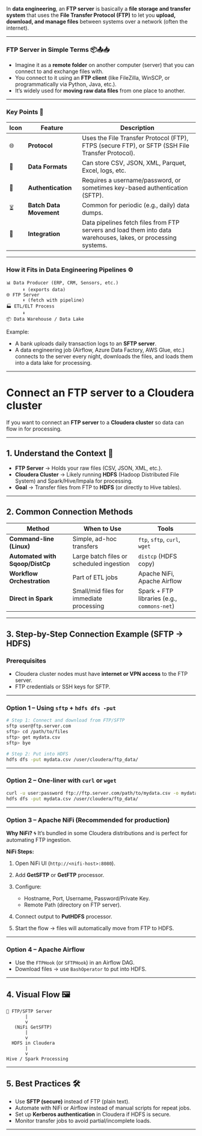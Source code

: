 In **data engineering**, an **FTP server** is basically a **file storage and transfer system** that uses the **File Transfer Protocol (FTP)** to let you **upload, download, and manage files** between systems over a network (often the internet).

---

### **FTP Server in Simple Terms** 📦📤📥

* Imagine it as a **remote folder** on another computer (server) that you can connect to and exchange files with.
* You connect to it using an **FTP client** (like FileZilla, WinSCP, or programmatically via Python, Java, etc.).
* It’s widely used for **moving raw data files** from one place to another.

---

### **Key Points** 🔑

| Icon | Feature                 | Description                                                                                                   |
| ---- | ----------------------- | ------------------------------------------------------------------------------------------------------------- |
| 🌐   | **Protocol**            | Uses the File Transfer Protocol (FTP), FTPS (secure FTP), or SFTP (SSH File Transfer Protocol).               |
| 📂   | **Data Formats**        | Can store CSV, JSON, XML, Parquet, Excel, logs, etc.                                                          |
| 🔑   | **Authentication**      | Requires a username/password, or sometimes key-based authentication (SFTP).                                   |
| ⏳    | **Batch Data Movement** | Common for periodic (e.g., daily) data dumps.                                                                 |
| 🔄   | **Integration**         | Data pipelines fetch files from FTP servers and load them into data warehouses, lakes, or processing systems. |

---

### **How it Fits in Data Engineering Pipelines** ⚙️

```
📊 Data Producer (ERP, CRM, Sensors, etc.)
      ⬇ (exports data)
🌐 FTP Server
      ⬇ (fetch with pipeline)
🏭 ETL/ELT Process
      ⬇
📦 Data Warehouse / Data Lake
```

Example:

* A bank uploads daily transaction logs to an **SFTP server**.
* A data engineering job (Airflow, Azure Data Factory, AWS Glue, etc.) connects to the server every night, downloads the files, and loads them into a data lake for processing.

---

#  Connect an **FTP server** to a **Cloudera cluster**

If you want to connect an **FTP server** to a **Cloudera cluster** so data can flow in for processing.

---

## **1. Understand the Context** 📍

* **FTP Server** → Holds your raw files (CSV, JSON, XML, etc.).
* **Cloudera Cluster** → Likely running **HDFS** (Hadoop Distributed File System) and Spark/Hive/Impala for processing.
* **Goal** → Transfer files from FTP to **HDFS** (or directly to Hive tables).

---

## **2. Common Connection Methods**

| Method                          | When to Use                              | Tools                                       |
| ------------------------------- | ---------------------------------------- | ------------------------------------------- |
| **Command-line (Linux)**        | Simple, ad-hoc transfers                 | `ftp`, `sftp`, `curl`, `wget`               |
| **Automated with Sqoop/DistCp** | Large batch files or scheduled ingestion | `distcp` (HDFS copy)                        |
| **Workflow Orchestration**      | Part of ETL jobs                         | Apache NiFi, Apache Airflow                 |
| **Direct in Spark**             | Small/mid files for immediate processing | Spark + FTP libraries (e.g., `commons-net`) |

---

## **3. Step-by-Step Connection Example (SFTP → HDFS)**

### **Prerequisites**

* Cloudera cluster nodes must have **internet or VPN access** to the FTP server.
* FTP credentials or SSH keys for SFTP.

---

### **Option 1 – Using `sftp` + `hdfs dfs -put`**

```bash
# Step 1: Connect and download from FTP/SFTP
sftp user@ftp.server.com
sftp> cd /path/to/files
sftp> get mydata.csv
sftp> bye

# Step 2: Put into HDFS
hdfs dfs -put mydata.csv /user/cloudera/ftp_data/
```

---

### **Option 2 – One-liner with `curl` or `wget`**

```bash
curl -u user:password ftp://ftp.server.com/path/to/mydata.csv -o mydata.csv
hdfs dfs -put mydata.csv /user/cloudera/ftp_data/
```

---

### **Option 3 – Apache NiFi (Recommended for production)**

**Why NiFi?** 🌀 It’s bundled in some Cloudera distributions and is perfect for automating FTP ingestion.

**NiFi Steps:**

1. Open NiFi UI (`http://<nifi-host>:8080`).
2. Add **GetSFTP** or **GetFTP** processor.
3. Configure:

   * Hostname, Port, Username, Password/Private Key.
   * Remote Path (directory on FTP server).
4. Connect output to **PutHDFS** processor.
5. Start the flow → files will automatically move from FTP to HDFS.

---

### **Option 4 – Apache Airflow**

* Use the `FTPHook` (or `SFTPHook`) in an Airflow DAG.
* Download files → use `BashOperator` to put into HDFS.

---

## **4. Visual Flow** 🖼

```
📂 FTP/SFTP Server
       |
       v
   (NiFi GetSFTP)
       |
       v
  HDFS in Cloudera
       |
       v
Hive / Spark Processing
```

---

## **5. Best Practices** 🛠

* Use **SFTP (secure)** instead of FTP (plain text).
* Automate with NiFi or Airflow instead of manual scripts for repeat jobs.
* Set up **Kerberos authentication** in Cloudera if HDFS is secure.
* Monitor transfer jobs to avoid partial/incomplete loads.

---
